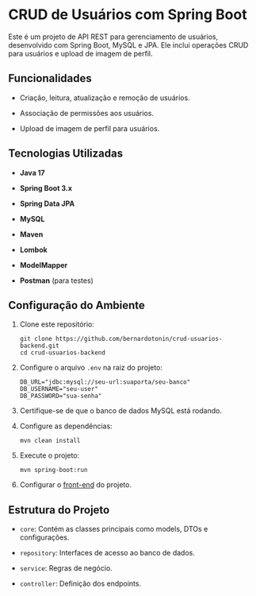 
# CRUD de Usuários com Spring Boot

Este é um projeto de API REST para gerenciamento de usuários, desenvolvido com Spring Boot, MySQL e JPA. Ele inclui operações CRUD para usuários e upload de imagem de perfil.

## Funcionalidades

-   Criação, leitura, atualização e remoção de usuários.
    
-   Associação de permissões aos usuários.
    
-   Upload de imagem de perfil para usuários.
    
    

## Tecnologias Utilizadas

-   **Java 17**
    
-   **Spring Boot 3.x**
    
-   **Spring Data JPA**
    
-   **MySQL**
    
-   **Maven**
    
-   **Lombok**
    
-   **ModelMapper**
    
-   **Postman** (para testes)
    

## Configuração do Ambiente

1.  Clone este repositório:
    
    ```
    git clone https://github.com/bernardotonin/crud-usuarios-backend.git
    cd crud-usuarios-backend
    ```
    
2.  Configure o arquivo `.env` na raiz do projeto:
    
    ```
    DB_URL="jdbc:mysql://seu-url:suaporta/seu-banco"
    DB_USERNAME="seu-user"
    DB_PASSWORD="sua-senha"
    ```
    
3.  Certifique-se de que o banco de dados MySQL está rodando.
    
4.  Configure as dependências:
    
    ```
    mvn clean install
    ```
    
5.  Execute o projeto:
    
    ```
    mvn spring-boot:run
    ```
    
6.  Configurar o [front-end](https://github.com/bernardotonin/crud-usuarios-frontend/) do projeto.
    

## Estrutura do Projeto

-   `core`: Contém as classes principais como models, DTOs e configurações.
    
-   `repository`: Interfaces de acesso ao banco de dados.
    
-   `service`: Regras de negócio.
    
-   `controller`: Definição dos endpoints.
    
